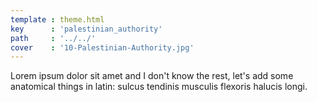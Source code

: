 ```yaml
---
template : theme.html
key      : 'palestinian_authority'
path     : '../../'
cover    : '10-Palestinian-Authority.jpg'
---
```


Lorem ipsum dolor sit amet and I don't know the rest, let's add some anatomical things in latin: sulcus tendinis musculis flexoris halucis longi.